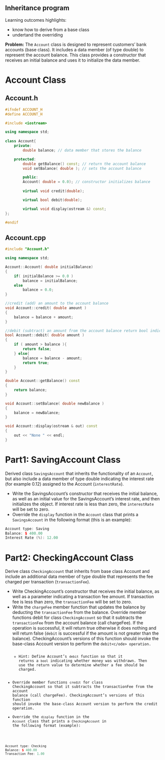 ## Inheritance program

Learning outcomes highlights: 
- know how to derive from a base class
- undertand the overriding 

**Problem:** The <code>Account</code> class is designed to represent customers’ bank accounts (base class). It includes a data member (of type double) to represent the account balance. This class provides a constructor that receives an initial balance and uses it to initialize the data member. 

# Account Class
## Account.h 
```C++
#ifndef ACCOUNT_H
#define ACCOUNT_H

#include <iostream>

using namespace std;
   
class Account{
	private:
		double balance; // data member that stores the balance

	protected:
		double getBalance() const; // return the account balance
		void setBalance( double ); // sets the account balance

		public:
		Account( double = 0.0); // constructor initializes balance
	
		virtual void credit(double);

		virtual bool debit(double);

		virtual void display(ostream &) const; 					
};

#endif
```
## Account.cpp 
```C++
#include "Account.h"

using namespace std;

Account::Account( double initialBalance)
{
	if( initialBalance >= 0.0 )
		balance = initialBalance;
	else 
		balance = 0.0;
}	

//credit (add) an amount to the account balance
void Account::credit( double amount )
{
	balance = balance + amount; 
} 

//debit (subtract) an amount from the account balance return bool indicating whether money was debited
bool Account::debit( double amount )
{
	if ( amount > balance ){
		return false;
	} else{
		balance = balance - amount;
		return true;
	}
}

double Account::getBalance() const
{
	return balance;
} 

void Account::setBalance( double newBalance )
{
	balance = newBalance;
} 

void Account::display(ostream & out) const
{
	out << "None " << endl;
} 					
```
# Part1: SavingAccount Class
Derived class <code>SavingsAccount</code> that inherits the functionality of an <code>Account</code>, but also include a data member of type double indicating the interest rate (for example 0.12) assigned to the Account (<code>interestRate</code>). 
* Write the SavingsAccount’s constructor that receives the initial balance, as well as an initial value for the SavingsAccount’s interest rate, and then initializes the object. If interest rate is less than zero, the <code>interestRate</code> will be set to zero. 
* Override the <code>display</code> function in the <code>Account</code> class that prints a <code>SavingsAccount</code> in the following format (this is an example):
```C++
Account type: Saving
Balance: $ 400.00
Interest Rate (%): 12.00
```
# Part2: CheckingAccount Class
Derive class <code>CheckingAccount</code> that inherits from base class Account and include an additional data member of type double that represents the fee charged per transaction (<code>transactionFee</code>). 
* Write CheckingAccount’s constructor that receives the initial balance, as well as a parameter indicating a transaction fee amount. If transaction fee is less than zero, the <code>transactionFee</code> will be set to zero. 
* Write the <code>chargeFee</code> member function that updates the balance by deducting the <code>transactionFee</code> from the balance. 
Override member functions debit for class <code>CheckingAccount</code> so that it subtracts the <code>transactionFee</code> from the account balance (call chargeFee). If the operation is successful, it will return true otherwise it does nothing and will return false (<code>debit</code> is successful if the amount is not greater than the balance). CheckingAccount’s versions of this function should invoke the base-class Account version to perform the <code>debit<c/ode> operation.
  * Hint: Define Account’s <code>debit</code> function so that it returns a <code>bool</code> indicating whether money was withdrawn. Then use the return value to determine whether a fee should be charged.
* Override member functions <code>credit</code> for class CheckingAccount so that it subtracts the transactionFee from the account balance (call chargeFee). CheckingAccount’s versions of this function should invoke the base-class Account version to perform the credit operation. 
* Override the <code>display</code> function in the <code>Account</code> class that prints a <code>CheckingAccount</code> in the following format (example):
```C++
Account type: Checking
Balance: $ 400.00
Transaction Fee: 1.00
```

